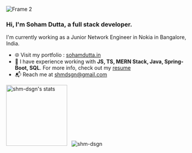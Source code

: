 ![Frame 2](https://github.com/shm-dsgn/shm-dsgn/assets/77527904/4cac85f2-90b1-4a0a-bce3-83fc126972dd)

### Hi, I'm Soham Dutta, a full stack developer.

I'm currently working as a Junior Network Engineer in Nokia in Bangalore, India.

- :globe_with_meridians: Visit my portfolio : [sohamdutta.in](https://sohamdutta.in)
- :briefcase: I have experience working with **JS, TS, MERN Stack, Java, Spring-Boot, SQL**. For more info, check out my [resume](https://sohamdutta.in/resume)
- :mailbox_with_mail: Reach me at <a href="mailto:shmdsgn@gmail.com" target="_blank">shmdsgn@gmail.com</a>

<img height="165em" src="https://github-readme-stats.vercel.app/api?username=shm-dsgn&show_icons=true&theme=transparent" alt="shm-dsgn's stats"/> &nbsp; <img src="https://github-readme-stats.vercel.app/api/top-langs?username=shm-dsgn&show_icons=true&locale=en&layout=compact&theme=transparent" alt="shm-dsgn" />
